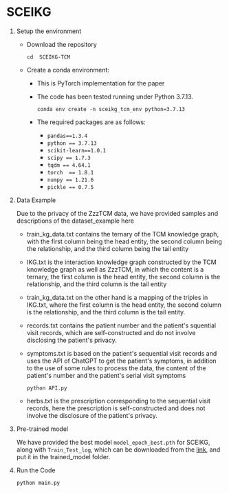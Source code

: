 # SCEIKG
1. Setup the environment

   - Download the repository

     `cd  SCEIKG-TCM`

   - Create a conda environment: 

     - This is PyTorch implementation for the paper

     - The code has been tested running under Python 3.7.13. 

       `conda env create -n sceikg_tcm_env python=3.7.13`

     - The required packages are as follows:

       - `pandas==1.3.4`
       - `python == 3.7.13`
       - `scikit-learn==1.0.1`
       - `scipy == 1.7.3`
       - `tqdm == 4.64.1`
       - `torch  == 1.8.1`
       - `numpy == 1.21.6`
       - `pickle == 0.7.5`

2. Data Example 

   Due to the privacy of the ZzzTCM data, we have provided samples and descriptions of the dataset_example here

   - train_kg_data.txt contains the ternary of the TCM knowledge graph, with the first column being the head entity, the     second column being the relationship, and the third column being the tail entity

   - IKG.txt is the interaction knowledge graph constructed by the TCM knowledge graph as well as ZzzTCM, in which the content is a ternary, the first column is the head entity, the second column is the relationship, and the third column is the tail entity

   - train_kg_data.txt on the other hand is a mapping of the triples in IKG.txt, where the first column is the head entity, the second column is the relationship, and the third column is the tail entity.

   - records.txt contains the patient number and the patient's squential visit records, which are self-constructed and do not involve disclosing the patient's privacy.

   - symptoms.txt is based on the patient's sequential visit records and uses the API of ChatGPT to get the patient's symptoms, in addition to the use of some rules to process the data, the content of the patient's number and the patient's serial visit symptoms

     `python API.py`

   - herbs.txt is the prescription corresponding to the sequential visit records, here the prescription is self-constructed and does not involve the disclosure of the patient's privacy.

3. Pre-trained model

   We have provided the best model `model_epoch_best.pth` for SCEIKG, along with `Train_Test_log`, which  can be downloaded from the [link](https://pan.baidu.com/s/1cun5DB1vlErQeY9yWr_3bA?pwd=1234), and put it in the trained_model folder. 

4. Run the Code

   `python main.py`

